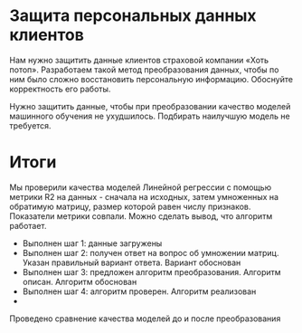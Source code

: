 # Защита персональных данных клиентов
Нам нужно защитить данные клиентов страховой компании «Хоть потоп». Разработаем такой метод преобразования данных, чтобы по ним было сложно восстановить персональную информацию. Обоснуйте корректность его работы.

Нужно защитить данные, чтобы при преобразовании качество моделей машинного обучения не ухудшилось. Подбирать наилучшую модель не требуется.

# Итоги 

Мы проверили качества моделей Линейной регрессии с помощью метрики R2 на данных - сначала на исходных, затем умноженных на обратимую матрицу, размер которой равен числу признаков. Показатели метрики совпали. Можно сделать вывод, что алгоритм работает.

- Выполнен шаг 1: данные загружены
- Выполнен шаг 2: получен ответ на вопрос об умножении матриц. Указан правильный вариант ответа. Вариант обоснован
- Выполнен шаг 3: предложен алгоритм преобразования. Алгоритм описан. Алгоритм обоснован
- Выполнен шаг 4: алгоритм проверен. Алгоритм реализован
- 
Проведено сравнение качества моделей до и после преобразования

